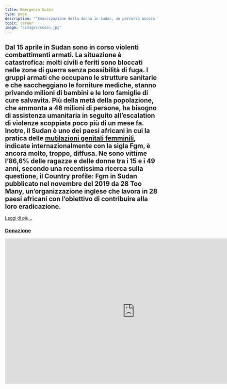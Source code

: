 ```yaml
---
title: Emergenza Sudan
type: page
description: "“Emancipazione della donna in Sudan, un percorso ancora lungo”"
topic: career
image: "/images/sudan.jpg"
---
```

## Dal 15 aprile in Sudan sono in corso violenti combattimenti armati. La situazione è catastrofica: molti civili e feriti sono bloccati nelle zone di guerra senza possibilità di fuga. I gruppi armati che occupano le strutture sanitarie e che saccheggiano le forniture mediche, stanno privando milioni di bambini e le loro famiglie di cure salvavita. Più della metà della popolazione, che ammonta a 46 milioni di persone, ha bisogno di assistenza umanitaria in seguito all’escalation di violenze scoppiata poco più di un mese fa. Inotre, il Sudan è uno dei paesi africani in cui la pratica delle [mutilazioni genitali femminili](https://www.nigrizia.it/notizia/emancipazione-della-donna-in-sudan-un-percorso-ancora-lungo), indicate internazionalmente con la sigla Fgm, è ancora molto, troppo, diffusa. Ne sono vittime l’86,6% delle ragazze e delle donne tra i 15 e i 49 anni, secondo una recentissima ricerca sulla questione, il Country profile: Fgm in Sudan pubblicato nel novembre del 2019 da 28 Too Many, un’organizzazione inglese che lavora in 28 paesi africani con l’obiettivo di contribuire alla loro eradicazione.
[Leggi di più...](https://www.savethechildren.it/blog-notizie/scontri-in-sudan-24-7-milioni-di-persone-hanno-bisogno-di-assistenza)

### [Donazione](https://www.medicisenzafrontiere.it/landing/fondo-sudan/)

<iframe width="853" height="480" src="https://www.youtube.com/embed/uQ3QPvTBNz8" title="Mutilazione genitale femminile in Sudan" frameborder="0" allow="accelerometer; autoplay; clipboard-write; encrypted-media; gyroscope; picture-in-picture; web-share" allowfullscreen></iframe>